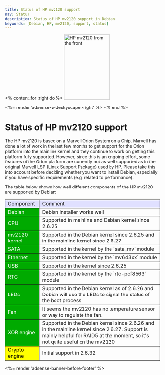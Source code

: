 ```yaml
---
title: Status of HP mv2120 support
nav: Status
description: Status of HP mv2120 support in Debian
keywords: [Debian, HP, mv2120, support, status]
---
```


<% content_for :right do %>
<img src = "../images/r_mv2120_front.jpg" class="border" alt="HP mv2120 from the front" width="148" height="212" />

<%= render 'adsense-wideskyscaper-right' %>
<% end %>

<h1>Status of HP mv2120 support</h1>

The HP mv2120 is based on a Marvell Orion System on a Chip.  Marvell has
done a lot of work in the last few months to get support for the Orion
platform into the mainline kernel and they continue to work on getting this
platform fully supported.  However, since this is an ongoing effort, some
features of the Orion platform are currently not as well supported as in
the original Marvell LSP (Linux Support Package) used by HP.  Please take
this into account before deciding whether you want to install Debian,
especially if you have specific requirements (e.g. related to performance).

The table below shows how well different components of the HP mv2120 are
supported by Debian:

<table style="border-style: none" border="1" cellpadding="5">

<tr style="background-color: #E0E0FF">
<td>Component</td>
<td>Comment</td>
</tr>

<tr>
<td style="color: white; background-color: #00AA00">Debian</td>
<td>Debian installer works well</td>
</tr>

<tr>
<td style="color: white; background-color: #00AA00">CPU</td>
<td>Supported in mainline and Debian kernel since 2.6.25</td>
</tr>

<tr>
<td style="color: white; background-color: #00AA00">mv2120 kernel</td>
<td>Supported in the Debian kernel since 2.6.25 and in the mainline
kernel since 2.6.27</td>
</tr>

<tr>
<td style="color: white; background-color: #00AA00">SATA</td>
<td>Supported in the kernel by the `sata_mv` module</td>
</tr>

<tr>
<td style="color: white; background-color: #00AA00">Ethernet</td>
<td>Supported in the kernel by the `mv643xx` module</td>
</tr>

<tr>
<td style="color: white; background-color: #00AA00">USB</td>
<td>Supported in the kernel since 2.6.25</td>
</tr>

<tr>
<td style="color: white; background-color: #00AA00">RTC</td>
<td>Supported in the kernel by the `rtc-pcf8563` module</td>
</tr>

<tr>
<td style="color: white; background-color: #00AA00">LEDs</td>
<td>Supported in the Debian kernel as of 2.6.26 and Debian will use the
LEDs to signal the status of the boot process.</td>
</tr>

<tr>
<td style="color: white; background-color: #00AA00">Fan</td>
<td>It seems the mv2120 has no temperature sensor or way to regulate
the fan.</td>
</tr>

<tr>
<td style="color: white; background-color: #00AA00">XOR engine</td>
<td>Supported in the Debian kernel since 2.6.26 and in the mainline
kernel since 2.6.27.  Support is mainly helpful for RAID5 at the
moment, so it's not quite useful on the mv2120</td>
</tr>

<tr>
<td style="color: black; background-color: #FFFF00">Crypto engine</td>
<td>Initial support in 2.6.32</td>
</tr>

</table>

<div class="bbf">
<%= render 'adsense-banner-before-footer' %>
</div>

